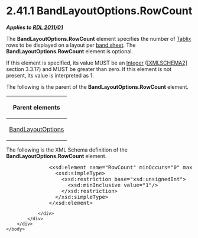 <html dir="LTR" xmlns:mshelp="http://msdn.microsoft.com/mshelp" xmlns:ddue="http://ddue.schemas.microsoft.com/authoring/2003/5" xmlns:xlink="http://www.w3.org/1999/xlink" xmlns:tool="http://www.microsoft.com/tooltip">
    <head>
        <meta http-equiv="Content-Type" content="text/html; CHARSET=utf-8"></meta>
        <meta name="save" content="history"></meta>
        <title>2.41.1 BandLayoutOptions.RowCount</title>
        <xml>
            <mshelp:toctitle title="2.41.1 BandLayoutOptions.RowCount"></mshelp:toctitle>
            <mshelp:rltitle title="[MS-RDL]: BandLayoutOptions.RowCount"></mshelp:rltitle>
            <mshelp:keyword index="A" term="1267ecd8-7916-4078-a44f-eb714b28cc29"></mshelp:keyword>
            <mshelp:attr name="DCSext.ContentType" value="open specification"></mshelp:attr>
            <mshelp:attr name="AssetID" value="1267ecd8-7916-4078-a44f-eb714b28cc29"></mshelp:attr>
            <mshelp:attr name="TopicType" value="kbRef"></mshelp:attr>
            <mshelp:attr name="DCSext.Title" value="[MS-RDL]: BandLayoutOptions.RowCount" />
        </xml>
    </head>
    <body>
        <div id="header">
            <h1 class="heading">2.41.1 BandLayoutOptions.RowCount</h1>
        </div>
        <div id="mainSection">
            <div id="mainBody">
                <div id="allHistory" class="saveHistory"></div>
                <div id="sectionSection0" class="section" name="collapseableSection">
                    

<p><b><i>Applies to </i></b><a href="bf2bab1a-b608-4bcc-b718-1cc1baa9579c.htm"><b><i>RDL 2011/01</i></b></a></p>

<p>The <b>BandLayoutOptions.RowCount</b> element specifies the
number of <a href="e42fb86e-799a-4202-8845-ac38831efccb.htm">Tablix</a> rows
to be displayed on a layout per <a href="b2482b3f-74ab-4ca8-a9e5-c07955011743.htm#gt_6c7eeeab-a086-4cb1-9fe9-781d7af793ae">band sheet</a>. The <b>BandLayoutOptions.RowCount</b>
element is optional.</p>

<p>If this element is specified, its value MUST be an <a href="176fbb59-c3e2-430c-b1bb-37fd15df813e.htm">Integer</a> (<a href="https://go.microsoft.com/fwlink/?LinkId=90610">[XMLSCHEMA2]</a> section
3.3.17) and MUST be greater than zero. If this element is not present, its
value is interpreted as 1.</p>

<p>The following is the parent of the <b>BandLayoutOptions.RowCount</b>
element.</p>

<table>
 <thead>
  <tr>
   <th>
   <p>Parent elements</p>
   </th>
  </tr>
 </thead>
 <tr>
  <td>
  <p><a href="10738c86-0779-4107-997f-924a8a27c8f2.htm">BandLayoutOptions</a></p>
  </td>
 </tr>
</table>

<p>The following is the XML Schema definition of the <b>BandLayoutOptions.RowCount</b>
element.</p>

<dl>
<dd>
<div><pre>         &lt;xsd:element name=&quot;RowCount&quot; minOccurs=&quot;0&quot; maxOccurs=&quot;1&quot;&gt;
           &lt;xsd:simpleType&gt;
             &lt;xsd:restriction base=&quot;xsd:unsignedInt&quot;&gt;
               &lt;xsd:minInclusive value=&quot;1&quot;/&gt;
             &lt;/xsd:restriction&gt;
           &lt;/xsd:simpleType&gt;
         &lt;/xsd:element&gt;
</pre></div>
</dd></dl>


                </div>
            </div>
        </div>
    </body>
</html>